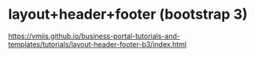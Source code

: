 # layout+header+footer (bootstrap 3)

https://vmiis.github.io/business-portal-tutorials-and-templates/tutorials/layout-header-footer-b3/index.html  

